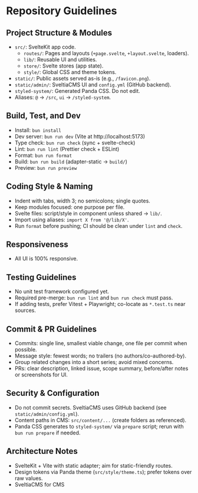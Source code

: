# Repository Guidelines

## Project Structure & Modules
- `src/`: SvelteKit app code.
  - `routes/`: Pages and layouts (`+page.svelte`, `+layout.svelte`, loaders).
  - `lib/`: Reusable UI and utilities.
  - `store/`: Svelte stores (app state).
  - `style/`: Global CSS and theme tokens.
- `static/`: Public assets served as-is (e.g., `/favicon.png`).
- `static/admin/`: SveltiaCMS UI and `config.yml` (GitHub backend).
- `styled-system/`: Generated Panda CSS. Do not edit.
- Aliases: `@` → `/src`, `ui` → `/styled-system`.

## Build, Test, and Dev
- Install: `bun install`
- Dev server: `bun run dev` (Vite at http://localhost:5173)
- Type check: `bun run check` (sync + svelte-check)
- Lint: `bun run lint` (Prettier check + ESLint)
- Format: `bun run format`
- Build: `bun run build` (adapter-static → `build/`)
- Preview: `bun run preview`

## Coding Style & Naming
- Indent with tabs, width 3; no semicolons; single quotes.
- Keep modules focused: one purpose per file.
- Svelte files: script/style in component unless shared → `lib/`.
- Import using aliases: `import X from '@/lib/X'`.
- Run `format` before pushing; CI should be clean under `lint` and `check`.

## Responsiveness
- All UI is 100% responsive.

## Testing Guidelines
- No unit test framework configured yet.
- Required pre-merge: `bun run lint` and `bun run check` must pass.
- If adding tests, prefer Vitest + Playwright; co-locate as `*.test.ts` near sources.

## Commit & PR Guidelines
- Commits: single line, smallest viable change, one file per commit when possible.
- Message style: fewest words; no trailers (no authors/co-authored-by).
- Group related changes into a short series; avoid mixed concerns.
- PRs: clear description, linked issue, scope summary, before/after notes or screenshots for UI.

## Security & Configuration
- Do not commit secrets. SveltiaCMS uses GitHub backend (see `static/admin/config.yml`).
- Content paths in CMS: `src/content/...` (create folders as referenced).
- Panda CSS generates to `styled-system/` via `prepare` script; rerun with `bun run prepare` if needed.

## Architecture Notes
- SvelteKit + Vite with static adapter; aim for static-friendly routes.
- Design tokens via Panda theme (`src/style/theme.ts`); prefer tokens over raw values.
- SveltiaCMS for CMS
